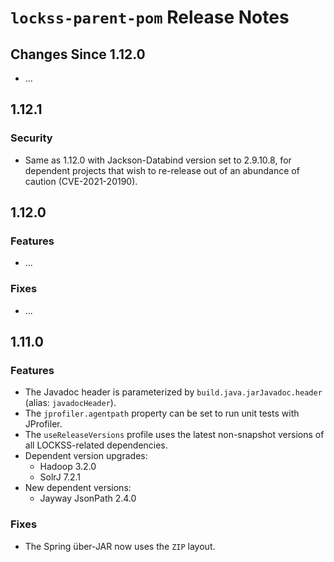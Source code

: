 # `lockss-parent-pom` Release Notes

## Changes Since 1.12.0

*   ...

## 1.12.1

### Security

*   Same as 1.12.0 with Jackson-Databind version set to 2.9.10.8, for dependent projects that wish to re-release out of an abundance of caution (CVE-2021-20190).

## 1.12.0

### Features

*   ...

### Fixes

*   ...

## 1.11.0

### Features

*   The Javadoc header is parameterized by `build.java.jarJavadoc.header` (alias: `javadocHeader`).
*   The `jprofiler.agentpath` property can be set to run unit tests with JProfiler.
*   The `useReleaseVersions` profile uses the latest non-snapshot versions of all LOCKSS-related dependencies.
*   Dependent version upgrades:
    *   Hadoop 3.2.0
    *   SolrJ 7.2.1
*   New dependent versions:
    *   Jayway JsonPath 2.4.0

### Fixes

*   The Spring über-JAR now uses the `ZIP` layout.

